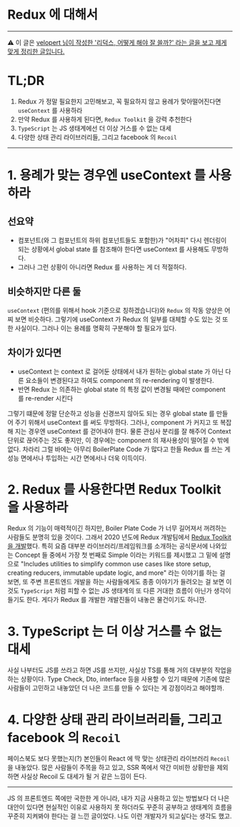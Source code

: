 # Redux 에 대해서

---

⚠️  이 글은 [velopert 님이 작성한 '리덕스, 어떻게 해야 잘 쓸까?' 라는 글을 보고 제게 맞게 정리한 글입니다.](https://ridicorp.com/story/how-to-use-redux-in-ridi/?utm_source=facebook&utm_medium=page_webfrontend&utm_campaign=how-to-use-redux-in-ridi&fbclid=IwAR2yqfgVi0AYyxIMdsCyMyPm4JpQD_5mapsNKN3ewgtaMoHTLBnT0DOKe8g)

# TL;DR

1. Redux 가 정말 필요한지 고민해보고, 꼭 필요하지 않고 용례가 맞아떨어진다면 `useContext` 를 사용하라
2. 만약 Redux 를 사용하게 된다면, `Redux Toolkit` 을 강력 추천한다
3. `TypeScript` 는 JS 생태계에선 더 이상 거스를 수 없는 대세
4. 다양한 상태 관리 라이브러리들, 그리고 facebook 의 `Recoil`

---

# 1. 용례가 맞는 경우엔 useContext 를 사용하라

## 선요약

- 컴포넌트(와 그 컴포넌트의 하위 컴포넌트들도 포함한)가 "어차피" 다시 렌더링이 되는 상황에서 global state 를 참조해야 한다면 useContext 를 사용해도 무방하다.
- 그러나 그런 상황이 아니라면 Redux 를 사용하는 게 더 적절하다.

## 비슷하지만 다른 둘

`useContext` (편의를 위해서 hook 기준으로 칭하겠습니다)와 `Redux` 의 작동 양상은 어찌 보면 비슷하다. 그렇기에 useContext 가 Redux 의 일부를 대체할 수도 있는 것 또한 사실이다. 그러나 이는 용례를 명확히 구분해야 할 필요가 있다.

## 차이가 있다면

- useContext 는 context 로 걸어둔 상태에서 내가 원하는 global state 가 아닌 다른 요소들이 변경된다고 하여도 component 의 re-rendering 이 발생한다.
- 반면 Redux 는 의존하는 global state 의 특정 값이 변경될 때에만 component 를 re-render 시킨다

그렇기 떄문에 정말 단순하고 성능을 신경쓰지 않아도 되는 경우 global state 를 만들어 주기 위해서 useContext 를 써도 무방하다. 그러나, component 가 커지고 또 복잡해 지는 경우엔 useContext 를 걷어내야 한다. 물론 관심사 분리를 잘 해주어 Context 단위로 끊어주는 것도 좋지만, 이 경우에는 component 의 재사용성이 떨어질 수 밖에 없다. 차라리 그럴 바에는 아무리 BoilerPlate Code 가 많다고 한들 Redux 를 쓰는 게 성능 면에서나 투입하는 시간 면에서나 더욱 이득이다.  

# 2. Redux 를 사용한다면 Redux Toolkit 을 사용하라

Redux 의 기능이 매력적이긴 하지만, Boiler Plate Code 가 너무 길어져서 꺼려하는 사람들도 분명히 있을 것이다. 그래서 2020 년도에 Redux 개발팀에서 [Redux Toolkit 을 개발](https://redux-toolkit.js.org/)했다. 특히 요즘 대부분 라이브러리/프레임워크를 소개하는 공식문서에 나와있는 Concept 들 중에서 가장 첫 번째로 Simple 이라는 키워드를 제시했고 그 밑에 설명으로 "Includes utilities to simplify common use cases like store setup, creating reducers, immutable update logic, and more" 라는 이야기를 하는 걸 보면, 또 주변 프론트엔드 개발을 하는 사람들에게도 종종 이야기가 들려오는 걸 보면 이것도 `TypeScript` 처럼 피할 수 없는 JS 생태계의 또 다른 거대한 흐름이 아닌가 생각이 들기도 한다. 게다가 Redux 를 개발한 개발진들이 내놓은 물건이기도 하니깐.

# 3. TypeScript 는 더 이상 거스를 수 없는 대세

사실 나부터도 JS를 쓰라고 하면 JS를 쓰지만, 사실상 TS를 통해 거의 대부분의 작업을 하는 상황이다. Type Check, Dto, interface 등을 사용할 수 있기 때문에 기존에 많은 사람들이 고민하고 내놓았던 더 나은 코드를 만들 수 있다는 게 강점이라고 해야할까. 

# 4. 다양한 상태 관리 라이브러리들, 그리고 facebook 의 `Recoil`

페이스북도 보다 못했는지(?) 본인들이 React 에 딱 맞는 상태관리 라이브러리 `Recoil` 을 내놓았다. 많은 사람들이 주목을 하고 있고, SSR 쪽에서 약간 미비한 상황만을 제외하면 사실상 Recoil 도 대세가 될 거 같은 느낌이 든다. 

---

JS 의 프론트엔드 쪽에만 국한한 게 아니라, 내가 지금 사용하고 있는 방법보다 더 나은 대안이 있다면 현실적인 이유로 사용하지 못 하더라도 꾸준히 공부하고 생태계의 흐름을 꾸준히 지켜봐야 한다는 걸 느낀 글이었다. 나도 이런 개발자가 되고싶다는 생각도 했고.